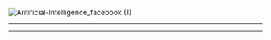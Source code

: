 
![Aritificial-Intelligence_facebook (1)](https://github.com/user-attachments/assets/9bd36a59-e91a-443c-8641-d61c52820f7b)

-----------------------------------------------------------------------------------------------------------------------------------------------------------------------------------------------------------------------------------------------------------


---------------------------------------------------------------------------------------------------------------------------------------------------------------------------------------------------------------------------------------------------------


